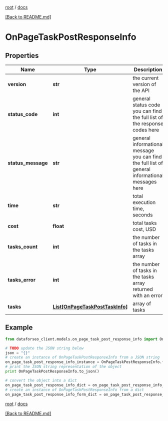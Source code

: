 [root](./../ "root") / [docs](./ "docs")

[[Back to README.md]](./../README.md "[Back to README.md]")

# OnPageTaskPostResponseInfo

## Properties

Name | Type | Description | Notes
------------ | ------------- | ------------- | -------------
**version** | **str** | the current version of the API | [optional]
**status_code** | **int** | general status code you can find the full list of the response codes here | [optional]
**status_message** | **str** | general informational message you can find the full list of general informational messages here | [optional]
**time** | **str** | total execution time, seconds | [optional]
**cost** | **float** | total tasks cost, USD | [optional]
**tasks_count** | **int** | the number of tasks in the tasks array | [optional]
**tasks_error** | **int** | the number of tasks in the tasks array returned with an error | [optional]
**tasks** | [**List[OnPageTaskPostTaskInfo]**](OnPageTaskPostTaskInfo.md) | array of tasks | [optional]

## Example

```python
from dataforseo_client.models.on_page_task_post_response_info import OnPageTaskPostResponseInfo

# TODO update the JSON string below
json = "{}"
# create an instance of OnPageTaskPostResponseInfo from a JSON string
on_page_task_post_response_info_instance = OnPageTaskPostResponseInfo.from_json(json)
# print the JSON string representation of the object
print OnPageTaskPostResponseInfo.to_json()

# convert the object into a dict
on_page_task_post_response_info_dict = on_page_task_post_response_info_instance.to_dict()
# create an instance of OnPageTaskPostResponseInfo from a dict
on_page_task_post_response_info_form_dict = on_page_task_post_response_info.from_dict(on_page_task_post_response_info_dict)
```

  

[root](./../ "root") / [docs](./ "docs")

[[Back to README.md]](./../README.md "[Back to README.md]")
